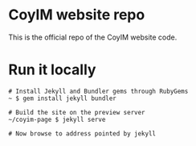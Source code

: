 # CoyIM website repo

This is the official repo of the CoyIM website code.

# Run it locally

```
# Install Jekyll and Bundler gems through RubyGems
~ $ gem install jekyll bundler

# Build the site on the preview server
~/coyim-page $ jekyll serve

# Now browse to address pointed by jekyll
```
